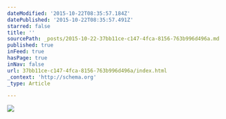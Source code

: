 ```yaml
---
dateModified: '2015-10-22T08:35:57.184Z'
datePublished: '2015-10-22T08:35:57.491Z'
starred: false
title: ''
sourcePath: _posts/2015-10-22-37bb11ce-c147-4fca-8156-763b996d496a.md
published: true
inFeed: true
hasPage: true
inNav: false
url: 37bb11ce-c147-4fca-8156-763b996d496a/index.html
_context: 'http://schema.org'
_type: Article

---
```

![](https://the-grid-user-content.s3-us-west-2.amazonaws.com/de0dab13-5885-4040-93ad-5ffdf7539045.jpg)